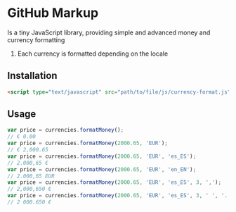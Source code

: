 GitHub Markup
=============

Is a tiny JavaScript library, providing simple and advanced money and currency formatting

1. Each currency is formatted depending on the locale

Installation
-----------

```html
<script type="text/javascript" src="path/to/file/js/currency-format.js"></script> 
```

Usage
-----

```javascript
var price = currencies.formatMoney();
// € 0.00
var price = currencies.formatMoney(2000.65, 'EUR');
// € 2,000.65
var price = currencies.formatMoney(2000.65, 'EUR', 'es_ES');
// 2.000,65 €
var price = currencies.formatMoney(2000.65, 'EUR', 'en_EN');
// 2.000,65 EUR
var price = currencies.formatMoney(2000.65, 'EUR', 'es_ES', 3, ',');
// 2,000,650 €
var price = currencies.formatMoney(2000.65, 'EUR', 'es_ES', 3, ' ', '.');
// 2 000.650 € 
```


